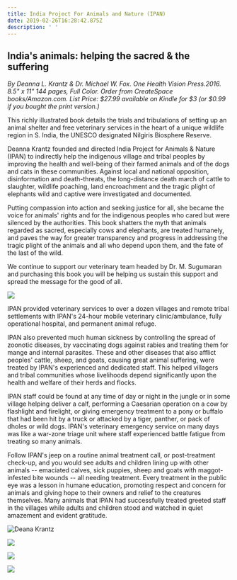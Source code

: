 ```yaml
---
title: India Project For Animals and Nature (IPAN)
date: 2019-02-26T16:28:42.875Z
description: ' '
---
```

## India's animals: helping the sacred & the suffering 

_By Deanna L. Krantz & Dr. Michael W. Fox. One Health Vision Press.2016. 8.5" x 11" 144 pages, Full Color. Order from CreateSpace books/Amazon.com. List Price: $27.99 available on Kindle for $3 (or $0.99 if you bought the print version.)_

This richly illustrated book details the trials and tribulations of setting up an animal shelter and free veterinary services in the heart of a unique wildlife region in S. India, the UNESCO designated Nilgiris Biosphere Reserve.

Deanna Krantz founded and directed India Project for Animals & Nature (IPAN) to indirectly help the indigenous village and tribal peoples by improving the health and well-being of their farmed animals and of the dogs and cats in these communities. Against local and national opposition, disinformation and death-threats, the long-distance death march of cattle to slaughter, wildlife poaching, land encroachment and the tragic plight of elephants wild and captive were investigated and documented.

Putting compassion into action and seeking justice for all, she became the voice for animals' rights and for the indigenous peoples who cared but were silenced by the authorities. This book shatters the myth that animals regarded as sacred, especially cows and elephants, are treated humanely, and paves the way for greater transparency and progress in addressing the tragic plight of the animals and all who depend upon them, and the fate of the last of the wild.

We continue to support our veterinary team headed by Dr. M. Sugumaran and purchasing this book you will be helping us sustain this support and spread the message for the good of all.

![](/img/ipan_videocd_sleeve.jpg)

IPAN provided veterinary services to over a dozen villages and remote tribal settlements with IPAN's 24-hour mobile veterinary clinic/ambulance, fully operational hospital, and permanent animal refuge.

IPAN also prevented much human sickness by controlling the spread of zoonotic diseases, by vaccinating dogs against rabies and treating them for mange and internal parasites. These and other diseases that also afflict peoples' cattle, sheep, and goats, causing great animal suffering, were treated by IPAN's experienced and dedicated staff. This helped villagers and tribal communities whose livelihoods depend significantly upon the health and welfare of their herds and flocks.

IPAN staff could be found at any time of day or night in the jungle or in some village helping deliver a calf, performing a Caesarian operation on a cow by flashlight and firelight, or giving emergency treatment to a pony or buffalo that had been hit by a truck or attacked by a tiger, panther, or pack of dholes or wild dogs. IPAN's veterinary emergency service on many days was like a war-zone triage unit where staff experienced battle fatigue from treating so many animals.

Follow IPAN's jeep on a routine animal treatment call, or post-treatment check-up, and you would see adults and children lining up with other animals -- emaciated calves, sick puppies, sheep and goats with maggot-infested bite wounds -- all needing treatment. Every treatment in the public eye was a lesson in humane education, promoting respect and concern for animals and giving hope to their owners and relief to the creatures themselves. Many animals that IPAN had successfully treated greeted staff in the villages while adults and children stood and watched in quiet amazement and evident gratitude.

![](/img/deanna_krantz_at_ipan.jpg "Deana Krantz")

![](/img/ipan-overview_04.jpg)

![](/img/ipan_donkeys_01.jpg)

![](/img/ipan_haying.jpg)
